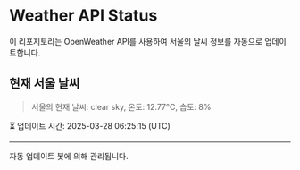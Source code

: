 
# Weather API Status

이 리포지토리는 OpenWeather API를 사용하여 서울의 날씨 정보를 자동으로 업데이트합니다.

## 현재 서울 날씨
> 서울의 현재 날씨: clear sky, 온도: 12.77°C, 습도: 8%

⏳ 업데이트 시간: 2025-03-28 06:25:15 (UTC)

---
자동 업데이트 봇에 의해 관리됩니다.
